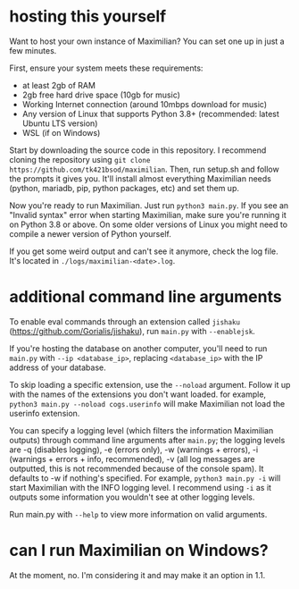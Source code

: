 # hosting this yourself
Want to host your own instance of Maximilian?
You can set one up in just a few minutes.

First, ensure your system meets these requirements:
- at least 2gb of RAM
- 2gb free hard drive space (10gb for music)
- Working Internet connection (around 10mbps download for music)
- Any version of Linux that supports Python 3.8+ (recommended: latest Ubuntu LTS version)
- WSL (if on Windows)

Start by downloading the source code in this repository.  I recommend cloning the repository using `git clone https://github.com/tk421bsod/maximilian`.
Then, run setup.sh and follow the prompts it gives you.
It'll install almost everything Maximilian needs (python, mariadb, pip, python packages, etc) and set them up.

Now you're ready to run Maximilian. Just run `python3 main.py`.
If you see an "Invalid syntax" error when starting Maximilian, make sure you're running it on Python 3.8 or above. 
On some older versions of Linux you might need to compile a newer version of Python yourself.

If you get some weird output and can't see it anymore, check the log file. It's located in `./logs/maximilian-<date>.log`.

# additional command line arguments 

To enable eval commands through an extension called `jishaku` (https://github.com/Gorialis/jishaku), run `main.py` with `--enablejsk`.

If you're hosting the database on another computer, you'll need to run `main.py` with `--ip <database_ip>`, replacing `<database_ip>` with the IP address of your database.

To skip loading a specific extension, use the `--noload` argument. Follow it up with the names of the extensions you don't want loaded. for example, `python3 main.py --noload cogs.userinfo` will make Maximilian not load the userinfo extension.

You can specify a logging level (which filters the information Maximilian outputs) through command line arguments after `main.py`; the logging levels are -q (disables logging), -e (errors only), -w (warnings + errors), -i (warnings + errors + info, recommended), -v (all log messages are outputted, this is not recommended because of the console spam).
It defaults to -w if nothing's specified.
For example, `python3 main.py -i` will start Maximilian with the INFO logging level.
I recommend using `-i` as it outputs some information you wouldn't see at other logging levels.

Run main.py with `--help` to view more information on valid arguments.

# can I run Maximilian on Windows?
At the moment, no.
I'm considering it and may make it an option in 1.1.
